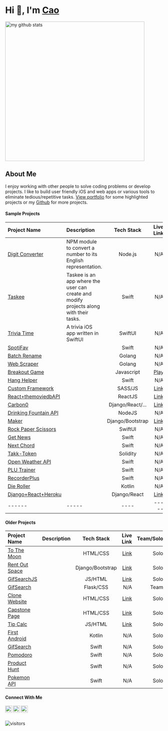 # Hi 👋, I'm [Cao](https://www.makeschool.com/portfolio/cao-mai)
<p align="left">
<img src="https://github-readme-stats.vercel.app/api?username=caocmai&show_icons=true&title_color=fff&icon_color=ffbb00&text_color=9f9f9f&bg_color=151515" alt="my github stats" width="445"/>
</p>

## About Me
I enjoy working with other people to solve coding problems or develop projects. I like to build user friendly iOS and web apps or various tools to eliminate tedious/repetitive tasks. [View portfolio](https://www.makeschool.com/portfolio/cao-mai) for some highlighted projects or my [Github](https://github.com/caocmai) for more projects.


#### Sample Projects

| Project Name                                              | Description          | Tech Stack        | Live Link         | Team/Solo |  
| :---                                                      |:---     | :---:             | ---:              | ---:          | 
| [Digit Converter](https://github.com/caocmai/Digit-Converter)| NPM module to convert a number to its English representation. | Node.js             | N/A          | Solo | 
| [Taskee](https://github.com/caocmai/taskee-app)             | Taskee is an app where the user can create and modify projects along with their tasks. | Swift             | N/A          | Solo |
| [Trivia Time](https://github.com/caocmai/TriviaTime)           | A trivia iOS app written in SwiftUI | SwiftUI             | N/A          | Solo |
| [SpotiFav](https://github.com/caocmai/spotiFav)             |  | Swift             | N/A          | Solo | 
| [Batch Rename](https://github.com/caocmai/Batch-Rename)     |   | Golang                | N/A          | Solo | 
| [Web Scraper](https://github.com/caocmai/Web-Scraper)       |  | Golang                  | N/A         | Solo  |
| [Breakout Game](https://github.com/caocmai/breakout-game)   |  | Javascript        | [Play](https://caomai.live/breakout-game/)        |Solo |
| [Hang Helper](https://github.com/caocmai/HangHelper)        | | Swift                  | N/A         | Solo  |
| [Custom Framework](https://github.com/caocmai/custom-css-framework)             |  | SASS/JS             | [Link](https://caomai.live/custom-css-framework/)         | Solo |
| [React+themoviedbAPI](https://github.com/caocmai/react-themoviedb)  | | ReactJS         | [Link](https://caocmai.github.io/react-themoviedb) | Solo |
| [Carbon0](https://github.com/Carbon0-Games/carbon0-web-app) |  | Django/React/...  | [Link](https://carbon0.herokuapp.com/) | Team |
| [Drinking Fountain API](https://github.com/caocmai/drinking-fountains-api) |  | NodeJS | N/A | Solo |
| [Maker](https://github.com/caocmai/maker) |  | Django/Bootstrap | [Link](https://maker-s-a.herokuapp.com/) | Team |
| [Rock Paper Scissors](https://github.com/caocmai/RockPaperScissorsGame) |  | SwiftUI | N/A | Solo |
| [Get News](https://github.com/caocmai/get-news-app) |  | Swift | N/A | Solo |
| [Next Chord](https://github.com/caocmai/next-chord) |  | Swift | N/A | Solo |
| [Takk-Token](https://github.com/ellojess/Takk-Token) | | Solidity | N/A | Team |
| [Open Weather API](https://github.com/caocmai/open-weather-api) |   | Swift | N/A | Solo
| [PLU Trainer](https://github.com/MondaleFelix/PLUTrainer) |  | Swift | N/A | Team |
| [RecorderPlus](https://github.com/caocmai/Recorder-Plus) |  | Swift | N/A | Solo |
| [Die Roller](https://github.com/caocmai/die-roller) |  | Kotlin | N/A | Solo |
| [Django+React+Heroku](https://github.com/caocmai/django-react-heroku) |  | Django/React | [Link](https://cm-react-test6.herokuapp.com/) | Solo | 
| ------ | ----- | ---- | ----- | ----- |

#### Older Projects

| Project Name                                              | Description          | Tech Stack        | Live Link         | Team/Solo |  
| :---                                                      |:---     | :---:             | ---:              | ---:          | 
| [To The Moon](https://github.com/caocmai/to-the-moon) | | HTML/CSS | [Link](https://caocmai.github.io/to-the-moon/) | Solo |
| [Rent Out Space](https://github.com/caocmai/renting-out-space-v2) | | Django/Bootstrap | [Link](https://renting-out-space-new.herokuapp.com/) | Solo |
| [GifSearchJS](https://github.com/caocmai/gif-search) | | JS/HTML | [Link](https://caocmai.github.io/gif-search/) | Solo |
| [GifSearch](https://github.com/NinjaAung/gifSearch) | | Flask/CSS | N/A | Team | 
| [Clone Website](https://github.com/caocmai/Clone-URL) | | HTML/CSS  | [Link](https://caocmai.github.io/Clone-URL/) | Solo |
| [Capstone Page](https://github.com/caocmai/Capstone) | | HTML/CSS | [Link](https://caocmai.github.io/Capstone/) | Solo |
| [Tip Calc](https://github.com/caocmai/tip-calc-v2) | | JS/HTML | [Link](https://caocmai.github.io/tip-calc-v2/) | Solo | 
| [First Android](https://github.com/caocmai/my-first-android-app) | | Kotlin | N/A | Solo | 
| [GifSearch](https://github.com/caocmai/giphy-search-ios) | | Swift | N/A | Solo |
| [Pomodoro](https://github.com/caocmai/mob1-3-pomodoro) | | Swift | N/A | Solo |
| [Product Hunt](https://github.com/caocmai/product-hunt) | | Swift | N/A | Solo |
| [Pokemon API](https://github.com/caocmai/mob1.3-fetching-from-api) | | Swift | N/A | Solo |


#### Connect With Me

[<img align="left" alt="caocmai | LinkedIn" width="22px" src="https://cdn.jsdelivr.net/npm/simple-icons@v3/icons/linkedin.svg" />][linkedin]
[<img align="left" alt="caocmai | Medium" width="22px" src="https://cdn.jsdelivr.net/npm/simple-icons@3.12.0/icons/medium.svg" />][medium]
[<img align="left" alt="caocmai | Medium" width="22px" src="https://cdn.jsdelivr.net/npm/simple-icons@3.12.0/icons/github.svg" />][github]

<br/>
<br/>

![visitors](https://visitor-badge.glitch.me/badge?page_id=caocmai.caocmai)


[linkedin]: https://www.linkedin.com/in/caocmai/
[medium]: https://cao-mai.medium.com/
[github]: https://github.com/caocmai/



